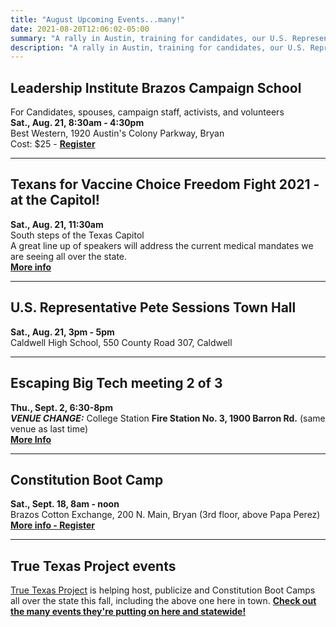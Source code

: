 ```yaml
---
title: "August Upcoming Events...many!"
date: 2021-08-20T12:06:02-05:00
summary: "A rally in Austin, training for candidates, our U.S. Representative having a town hall, and more..."
description: "A rally in Austin, training for candidates, our U.S. Representative having a town hall, and more..."
---
```


## <span class="hilite">Leadership Institute Brazos Campaign School</span>

For Candidates, spouses, campaign staff, activists, and volunteers  
**Sat., Aug. 21, 8:30am - 4:30pm**  
Best Western, 1920 Austin's Colony Parkway, Bryan  
Cost: $25 - **[Register](https://leadershipinstitute.org/Training/school.cfm?schoolID=51953)**  

<hr style="margin-block-start: 0.25em;margin-block-end: 0.25em;">

## <span class="hilite">Texans for Vaccine Choice Freedom Fight 2021 - at the Capitol!</span>

**Sat., Aug. 21, 11:30am**  
South steps of the Texas Capitol  
A great line up of speakers will address the current medical mandates we are seeing all over the state.  
**[More info](https://www.texansforvaccinechoice.com/events-other/)**  

<hr style="margin-block-start: 0.25em;margin-block-end: 0.25em;">

## <span class="hilite">U.S. Representative Pete Sessions Town Hall</span>

**Sat., Aug. 21, 3pm - 5pm**  
Caldwell High School, 550 County Road 307, Caldwell  

<hr style="margin-block-start: 0.25em;margin-block-end: 0.25em;">

## <span class="hilite">Escaping Big Tech meeting 2 of 3</span>

**Thu., Sept. 2, 6:30-8pm**  
***VENUE CHANGE:*** College Station **Fire Station No. 3, 1900 Barron Rd.** (same venue as last time)      
**[More Info](https://www.bcsteaparty.com/post/2021-ebt-meetings/)**  

<hr style="margin-block-start: 0.25em;margin-block-end: 0.25em;">

## <span class="hilite">Constitution Boot Camp</span>

**Sat., Sept. 18, 8am - noon**  
Brazos Cotton Exchange, 200 N. Main, Bryan  (3rd floor, above Papa Perez)  
**[More info - Register](https://truetexasproject.com/event/sep-18-brazos-constitutional-bootcamp/)**  

<hr style="margin-block-start: 0.25em;margin-block-end: 0.25em;">

## <span class="hilite">True Texas Project events</span>

[True Texas Project](https://truetexasproject.com/) is helping host, publicize and Constitution Boot Camps all over the state this fall, including the above one here in town. **[Check out the many events they're putting on here and statewide!](https://truetexasproject.com/events/)**
